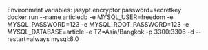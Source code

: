 Environment variables: jasypt.encryptor.password=secretkey<br/>
docker run --name articledb -e MYSQL_USER=freedom -e MYSQL_PASSWORD=123 -e MYSQL_ROOT_PASSWORD=123 -e MYSQL_DATABASE=article -e TZ=Asia/Bangkok -p 3300:3306 -d --restart=always mysql:8.0